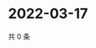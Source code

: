 # 2022-03-17

共 0 条

<!-- BEGIN WEIBO -->
<!-- 最后更新时间 Thu Mar 17 2022 16:14:55 GMT+0800 (China Standard Time) -->

<!-- END WEIBO -->
